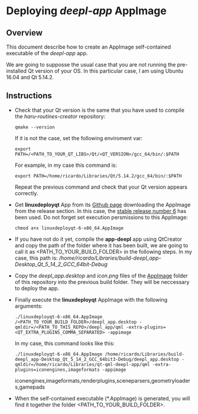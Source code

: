 
# Deploying *deepl-app* AppImage

## Overview
This document describe how to create an AppImage self-contained executable of the *deepl-app* app. 

We are going to supposse the usual case that you are not running the pre-installed Qt version of your OS. In this particular case, I am using Ubuntu 16.04 and Qt 5.14.2.

## Instructions

* Check that your Qt version is the same that you have used to compile the *haru-routines-creator* repository:
    
    ``` qmake --version ```

    If it is not the case, set the following enviroment var:

    ``` export PATH=/<PATH_TO_YOUR_QT_LIBS>/Qt/<QT_VERSION>/gcc_64/bin/:$PATH ```

    For example, in my case this command is: 
    
    ```export PATH=/home/ricardo/Libraries/Qt/5.14.2/gcc_64/bin/:$PATH``` 
    
    Repeat the previous command and check that your Qt version appears correctly.

* Get **linuxdeployqt** App from its [Github page](https://github.com/probonopd/linuxdeployqt) downloading the AppImage from the release section. In this case, the [stable release number 6](https://github.com/probonopd/linuxdeployqt/releases/tag/6) has been used. Do not forget set execution persmissions to this AppImage:

    ``` chmod a+x linuxdeployqt-6-x86_64.AppImage ```

* If you have not do it yet, compile the **app-deepl** app using QtCreator and copy the path of the folder where it has been built, we are going to call it as <PATH_TO_YOUR_BUILD_FOLDER> in the following steps. In my case, this path is: */home/ricardo/Libraries/build-deepl_app-Desktop_Qt_5_14_2_GCC_64bit-Debug*

* Copy the *deepl_app.desktop* and *icon.png* files of the [AppImage](AppImage) folder of this repository into the previous build folder. They will be neccessary to deploy the app.

* Finally execute the **linuxdeployqt** AppImage with the following arguments:

    ```./linuxdeployqt-6-x86_64.AppImage /<PATH_TO_YOUR_BUILD_FOLDER>/deepl_app.desktop -qmldir=/<PATH_TO_THIS_REPO>/deepl_app/qml -extra-plugins=<QT_EXTRA_PLUGINS_COMMA_SEPARATED> -appimage```

    In my case, this command looks like this:

    ```./linuxdeployqt-6-x86_64.AppImage /home/ricardo/Libraries/build-deepl_app-Desktop_Qt_5_14_2_GCC_64bit3-Debug/deepl_app.desktop -qmldir=/home/ricardo/Libraries/qt-qml-deepl-app/qml -extra-plugins=iconengines,imageformats -appimage```

    iconengines,imageformats,renderplugins,sceneparsers,geometryloaders,gamepads

* When the self-contained executable (*.AppImage) is generated, you will find it together the folder <PATH_TO_YOUR_BUILD_FOLDER>.